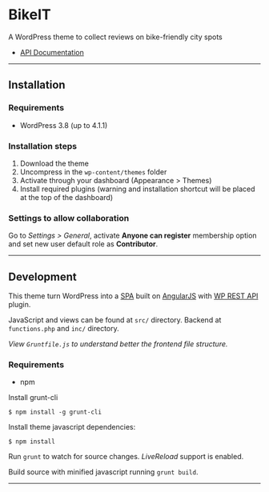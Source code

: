# BikeIT

A WordPress theme to collect reviews on bike-friendly city spots

 - [API Documentation](API.md)

---

## Installation

### Requirements

 - WordPress 3.8 (up to 4.1.1)

### Installation steps

 1. Download the theme
 2. Uncompress in the `wp-content/themes` folder
 3. Activate through your dashboard (Appearance > Themes)
 4. Install required plugins (warning and installation shortcut will be placed at the top of the dashboard)

### Settings to allow collaboration

Go to *Settings > General*, activate **Anyone can register** membership option and set new user default role as **Contributor**.

---

## Development

This theme turn WordPress into a [SPA](http://en.wikipedia.org/wiki/Single-page_application) built on [AngularJS](https://angularjs.org/) with [WP REST API](http://wp-api.org/) plugin.

JavaScript and views can be found at `src/` directory. Backend at `functions.php` and `inc/` directory.

*View `Gruntfile.js` to understand better the frontend file structure.*

### Requirements

 - npm

Install grunt-cli

```
$ npm install -g grunt-cli
```

Install theme javascript dependencies:

```
$ npm install
```

Run `grunt` to watch for source changes. *LiveReload* support is enabled.

Build source with minified javascript running `grunt build`.

---

